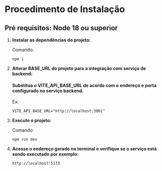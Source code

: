 # Procedimento de Instalação

## Pré requisitos: Node 18 ou superior

1. **Instalar as dependências do projeto:**

    Comando:

    ```
    npm i
    ```

2. **Alterar BASE_URL do projeto para a integração com serviço de backend:**

    #### Substitua o VITE_API_BASE_URL de acordo com o endereço e porta configurado no serviço backend.

    Ex:

    ```
    VITE_API_BASE_URL="http://localhost:3001"
    ```

3. **Execute o projeto:**

    Comando:

    ```
    npm run dev
    ```

4. **Acesse o endereço gerado no terminal e verifique se o serviço está sendo executado por exemplo:**

    ```
    http://localhost:5173
    ```
